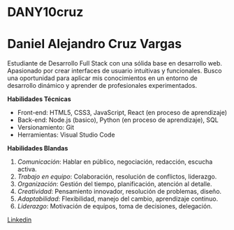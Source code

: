 # DANY10cruz

# Daniel Alejandro Cruz Vargas
Estudiante de Desarrollo Full Stack con una sólida base en desarrollo web. Apasionado por crear interfaces de usuario intuitivas y funcionales. Busco una oportunidad para aplicar mis conocimientos en un entorno de desarrollo dinámico y aprender de profesionales experimentados.

**Habilidades Técnicas**

- Front-end: HTML5, CSS3, JavaScript, React (en proceso de aprendizaje)
- Back-end: Node.js (basico), Python (en proceso de aprendizaje), SQL
- Versionamiento: Git
- Herramientas: Visual Studio Code


 **Habilidades Blandas**

1. *Comunicación*: Hablar en público, negociación, redacción, escucha activa.
2. *Trabajo en equipo*: Colaboración, resolución de conflictos, liderazgo.
3. *Organización*: Gestión del tiempo, planificación, atención al detalle.
4. *Creatividad*: Pensamiento innovador, resolución de problemas, diseño.
5. *Adaptabilidad*: Flexibilidad, manejo del cambio, aprendizaje continuo.
6. *Liderazgo*: Motivación de equipos, toma de decisiones, delegación.




[Linkedin](https://www.linkedin.com/in/daniel-alejandro-cruz-vargas/)